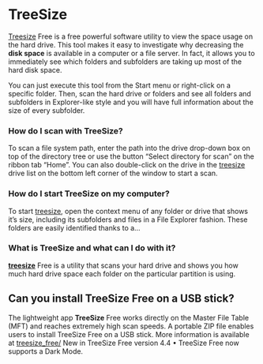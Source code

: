 
# TreeSize

[Treesize](https://tree-size.github.io/) Free is a free powerful software utility to view the space usage on the hard drive.  This tool makes it easy to investigate why decreasing the **disk space** is available in a computer or a file server. In fact, it allows you to immediately see which folders and subfolders are taking up most of the hard disk space.

You can just execute this tool from the Start menu or right-click on a specific folder. Then, scan the hard drive or folders and see all folders and subfolders in Explorer-like style and you will have full information about the size of every subfolder.


### How do I scan with TreeSize?

To scan a file system path, enter the path into the drive drop-down box on top of the directory tree or use the button “Select directory for scan” on the ribbon tab “Home”. You can also double-click on the drive in the [treesize](https://tree-size.github.io/) drive list on the bottom left corner of the window to start a scan.


### How do I start TreeSize on my computer?
To start [treesize](https://tree-size.github.io/), open the context menu of any folder or drive that shows it’s size, including its subfolders and files in a File Explorer fashion. These folders are easily identified thanks to a…

### What is TreeSize and what can I do with it?

**[treesize](https://tree-size.github.io/)** Free is a utility that scans your hard drive and shows you how much hard drive space each folder on the particular partition is using.

## Can you install TreeSize Free on a USB stick?

The lightweight app **TreeSize** Free works directly on the Master File Table (MFT) and reaches extremely high scan speeds. A portable ZIP file enables users to install TreeSize Free on a USB stick. More information is available at [treesize_free/](https://tree-size.github.io/) New in TreeSize Free version 4.4 • TreeSize Free now supports a Dark Mode.
